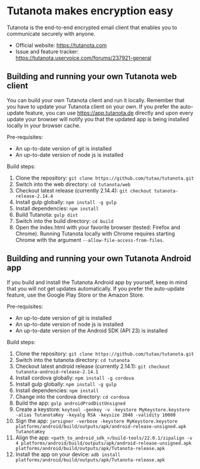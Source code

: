 # Tutanota makes encryption easy

Tutanota is the end-to-end encrypted email client that enables you to communicate securely with anyone.

* Official website: https://tutanota.com
* Issue and feature tracker: https://tutanota.uservoice.com/forums/237921-general

## Building and running your own Tutanota web client

You can build your own Tutanota client and run it locally. Remember that you have to update your Tutanota client on your own. If you prefer the auto-update feature, you can use https://app.tutanota.de directly and upon every update your browser will notify you that the updated app is being installed locally in your browser cache.

Pre-requisites:
* An up-to-date version of git is installed
* An up-to-date version of node js is installed

Build steps:

1. Clone the repository: `git clone https://github.com/tutao/tutanota.git`
2. Switch into the web directory: `cd tutanota/web`
3. Checkout latest release (currently 2.14.4): `git checkout tutanota-release-2.14.4`
4. Install gulp globally: `npm install -g gulp`
5. Install dependencies: `npm install`
6. Build Tutanota: `gulp dist`
7. Switch into the build directory: `cd build`
8. Open the index.html with your favorite browser (tested: Firefox and Chrome). Running Tutanota locally with Chrome requires starting Chrome with the argument `--allow-file-access-from-files`.

## Building and running your own Tutanota Android app

If you build and install the Tutanota Android app by yourself, keep in mind that you will not get updates automatically. If you prefer the auto-update feature, use the Google Play Store or the Amazon Store.

Pre-requisites:
* An up-to-date version of git is installed
* An up-to-date version of node js is installed
* An up-to-date version of the Android SDK (API 23) is installed

Build steps:

1. Clone the repository: `git clone https://github.com/tutao/tutanota.git`
2. Switch into the tutanota directory: `cd tutanota`
3. Checkout latest android release (currently 2.14.1): `git checkout tutanota-android-release-2.14.1`
4. Install cordova globally: `npm install -g cordova`
5. Install gulp globally: `npm install -g gulp`
6. Install dependencies: `npm install`
7. Change into the cordova directory: `cd cordova`
8. Build the app: `gulp androidProdDistUnsigned`
9. Create a keystore: `keytool -genkey -v -keystore MyKeystore.keystore -alias TutanotaKey -keyalg RSA -keysize 2048 -validity 10000`
10. Sign the app: `jarsigner -verbose -keystore MyKeystore.keystore platforms/android/build/outputs/apk/android-release-unsigned.apk TutanotaKey`
11. Align the app: `<path_to_android_sdk_>/build-tools/22.0.1/zipalign -v 4 platforms/android/build/outputs/apk/android-release-unsigned.apk platforms/android/build/outputs/apk/Tutanota-release.apk`
12. Install the app on your device: `adb install platforms/android/build/outputs/apk/Tutanota-release.apk`

